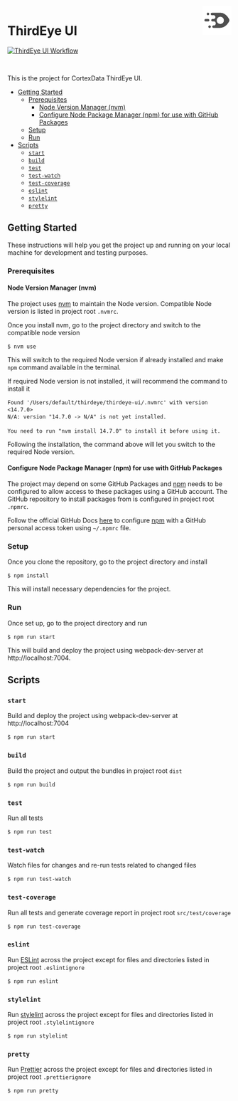 <img align="right" width="65" height="65" src="./src/public/thirdeye-512x512.png">

# ThirdEye UI

[![ThirdEye UI Workflow](https://github.com/cortexdata/thirdeye/workflows/ThirdEye%20UI%20Workflow/badge.svg)](https://github.com/cortexdata/thirdeye/actions?query=workflow%3A%22ThirdEye+UI+Workflow%22)

<br/>

This is the project for CortexData ThirdEye UI.

-   [Getting Started](#getting-started)
    -   [Prerequisites](#prerequisites)
        -   [Node Version Manager (nvm)](#node-version-manager-nvm)
        -   [Configure Node Package Manager (npm) for use with GitHub Packages](#configure-node-package-manager-npm-for-use-with-github-packages)
    -   [Setup](#setup)
    -   [Run](#run)
-   [Scripts](#scripts)
    -   [`start`](#start)
    -   [`build`](#build)
    -   [`test`](#test)
    -   [`test-watch`](#test-watch)
    -   [`test-coverage`](#test-coverage)
    -   [`eslint`](#eslint)
    -   [`stylelint`](#stylelint)
    -   [`pretty`](#pretty)

## Getting Started

These instructions will help you get the project up and running on your local machine for development and testing purposes.

### Prerequisites

#### Node Version Manager (nvm)

The project uses [nvm](https://github.com/nvm-sh/nvm) to maintain the Node version. Compatible Node version is listed in project root `.nvmrc`.

Once you install nvm, go to the project directory and switch to the compatible node version

```
$ nvm use
```

This will switch to the required Node version if already installed and make `npm` command available in the terminal.

If required Node version is not installed, it will recommend the command to install it

```
Found '/Users/default/thirdeye/thirdeye-ui/.nvmrc' with version <14.7.0>
N/A: version "14.7.0 -> N/A" is not yet installed.

You need to run "nvm install 14.7.0" to install it before using it.
```

Following the installation, the command above will let you switch to the required Node version.

#### Configure Node Package Manager (npm) for use with GitHub Packages

The project may depend on some GitHub Packages and [npm](https://www.npmjs.com) needs to be configured to allow access to these packages using a GitHub account. The GitHub repository to install packages from is configured in project root `.npmrc`.

Follow the official GitHub Docs [here](https://docs.github.com/en/free-pro-team@latest/packages/using-github-packages-with-your-projects-ecosystem/configuring-npm-for-use-with-github-packages#authenticating-with-a-personal-access-token) to configure [npm](https://www.npmjs.com) with a GitHub personal access token using `~/.npmrc` file.

### Setup

Once you clone the repository, go to the project directory and install

```
$ npm install
```

This will install necessary dependencies for the project.

### Run

Once set up, go to the project directory and run

```
$ npm run start
```

This will build and deploy the project using webpack-dev-server at http://localhost:7004.

## Scripts

### `start`

Build and deploy the project using webpack-dev-server at http://localhost:7004

```
$ npm run start
```

### `build`

Build the project and output the bundles in project root `dist`

```
$ npm run build
```

### `test`

Run all tests

```
$ npm run test
```

### `test-watch`

Watch files for changes and re-run tests related to changed files

```
$ npm run test-watch
```

### `test-coverage`

Run all tests and generate coverage report in project root `src/test/coverage`

```
$ npm run test-coverage
```

### `eslint`

Run [ESLint](https://eslint.org) across the project except for files and directories listed in project root `.eslintignore`

```
$ npm run eslint
```

### `stylelint`

Run [stylelint](https://stylelint.io) across the project except for files and directories listed in project root `.stylelintignore`

```
$ npm run stylelint
```

### `pretty`

Run [Prettier](https://prettier.io) across the project except for files and directories listed in project root `.prettierignore`

```
$ npm run pretty
```
